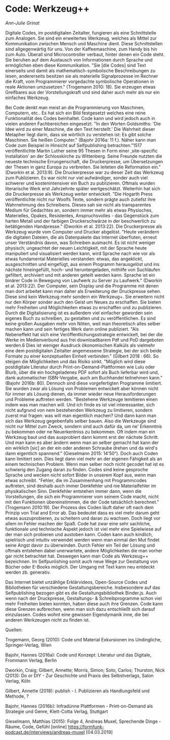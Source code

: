 
# Code: Werkzeug++
*Ann-Julie Grinat*

Digitale Codes, im postdigitalen Zeitalter, fungieren als eine Schnittstelle zum Analogen. Sie sind ein erweitertes Werkzeug,
welches als Mittel zur Kommunikation zwischen Mensch und Maschine dient. Diese Schnittstellen sind allgegenwärtig für uns. Von
der Kaffeemaschine, zum Handy bis hin zum Auto. Überall sind Microcontroller verbaut, hinter denen ein Code steht. Sie beruhen
auf dem Austausch von Informationen durch Sprache und ermöglichen eben diese Kommunikation. "Sie [die Codes] sind Text
einerseits und damit als mathematisch-symbolische Beschreibungen zu lesen, andererseits besitzen sie als materielle
Signalprozesse im Rechner die Kraft, vom Programmierer vorgedachte symbolische Operationen in reale Aktionen umzusetzen."
(Trogemann 2010: 18). Sie erzeugen etwas Greifbares aus der Vorstellungskraft und sind daher auch mehr als nur ein einfaches 
Werkzeug.

Bei Code denkt man meist an die Programmierung von Maschinen, Computern, etc.. Es hat sich ein Bild festgesetzt welches eine
reine Funktionalität des Codes beinhaltet. Code kann und wird jedoch auch in vielen anderen Fachbereichen eingesetzt. "In den
Worten Goldsmiths: 'Die Idee wird zu einer Maschine, die den Text herstellt.' Die Wahrheit dieser Metapher liegt darin, dass
sie wörtlich zu verstehen ist: Es gibt solche Maschinen. Sie heißen Computer." (Bajohr 2016a: 11 f.). 
Näher kann man Code zum Beispiel in Hinsicht auf Selfpublishing betrachten."1517 veröffentlichte Martin Luther seine 95 Thesen in Form einer ,site-specific Installation' an der Schlosskirche zu Wittenberg. Seine Freunde nutzten die neueste technische Errungenschaft, die Druckerpresse, um Übersetzungen der Thesen in ganz Europa zu verbreiten. Sie leiteten die Reformation ein." (Dworkin et al. 2013:9). Die Druckerpresse war zu dieser Zeit das Werkzeug zum Publizieren. Es war nicht nur viel aufwändiger, sonder auch viel schwerer und kostenintensiver ein Buch zu publizieren. Oftmals wurden literarische Werk erst Jahrzehnte später wertgeschätzt. 
Weiterhin hat sich die Druckerpresse als Werkzeug weiter entwickelt. "Die Hogarth Press veröffentlichte nicht nur Woolfs Texte, sondern prägte auch zutiefst ihre Wahrnehmung des Schreibens. Dieses sah sie nicht als transparentes Medium für Gedachtes an, sondern immer mehr als etwas Physisches, Materielles, Opakes, Resistentes, Anspruchsvolles - das Gegenstück zum harten Metall und der farbigen Druckerschwärze in der beschwerlich zu betätigenden Handpresse." (Dworkin et al. 2013:22). Die Druckerpresse als Werkzeug wurde vom Computer und Drucker abgelöst. "Heute verändern die digitalen Dateien, die als Datenpakete das Internet überfluten, erneut unser Verständnis davon, was Schreiben ausmacht. Es ist nicht weniger physisch; ungeachtet der neuen Leichtigkeit, mit der Sprache heute manipuliert und visualisiert werden kann, wird Sprache nach wie vor als etwas fundamental Materielles verstanden: etwas, das angeklickt, ausgeschnitten und eingefügt, aus einem Programm herausgelöst und ins nächste hineingefüllt, hoch- und heruntergeladen, mithilfe von Suchläufen gefiltert, archiviert und mit anderen geteilt werden kann. Sprache ist ein binärer Code in Bewegung von Laufwerk zu Server zu Laufwerk." (Dworkin et al. 2013:22). Der Computer, sein Display und die Programme mit denen man dort arbeitet kann man daher als Erweiterung der Druckpresse sehen. Diese sind kein Werkzeug mehr sondern ein Werkzeug+. Sie erweitern nicht nur den  Körper sonder auch den Geist um Neues zu erschaffen. Sie bieten mehr Freiheiten und Möglichkeiten etwas zu erschaffen und zu publizieren. Durch die Digitalisierung ist es außerdem viel einfacher geworden sein eigenes Buch zu schreiben, zu gestalten und zu veröffentlichen. Es sind keine großen Ausgaben mehr von Nöten, weil man theoretisch alles selber machen kann und sein fertiges Werk dann online publiziert. "Als Nebeneffekt hat sich eine Veröffentlichungsstrategie entwickelt, bei der die Werke im Medienverbund aus frei downloadbarem Pdf und PoD dargeboten werden.6 Dies ist weniger Ausdruck ökonomischen Kalküls als vielmehr eine dem postdigitalen Zeitalter angemessene Strategie, bei der sich beide Formate zu einer konzeptuellen Einheit verbinden." (Gilbert 2018 : 66). So steigen die Möglichkeiten und das Risiko sinkt. "Möglich wird diese postdigitale Literatur durch Print-on-Demand-Plattformen wie Lulu oder Blurb, über die ein hochgeladenes PDF sofort als Buch lieferbar wird und, dank automatischer ISBN-Vergabe, auch am Buchhandel teilnehmen kann." (Bajohr 2016b: 80). 
Dennoch sind diese vorgefertigten Programme limitiert. Sie wurden zwar als Lösung von Problemen entwickelt aber können nicht für immer als Lösung dienen, da immer wieder neue Herausforderungen und Probleme auftreten werden. "Bestehene Werkzeuge lemitieren einen indem was man machen will. Und ich finde es ist viel interessanter, sich nicht aufgrund von nem bestehenden Werkzeug zu limitieren, sondern zuerst mal fragen: was will man eigentlich machen? Und dann kann man sich das Werkzeug gegebenfalls selber bauen. Also die Werkzeuge sind nicht nur Mittel zum Zweck, sondern sind auch dafür da, um ne' Erkenntnis zu bekommen oder ne Neuerkentniss zu bekommen. Oft indem man ein Werkzeug baut und das ausprobiert dann kommt erst der nächste Schritt. Und man kann es aber ändern wenn man an selber gemacht hat kann der ein wirklich [sic] an der ein oder anderen Schraube drehen und da wird's dann eigentlich spannend." (Gieselmann 2015: 14‘50“). Doch auch Coden kann limitiert sein. Dies liegt dann viel mehr an der eigenen Fähigkeit als an einem technischen Problem. Wenn man selber noch nicht gecodet hat ist es schwierig den Zugang daran zu finden. Codes sind keine gesproche Sprache und wecken nicht sofort Bilder in unserem Kopf aus, wenn man etwas schreibt. "Fehler, die im Zusammenhang mit Programmcodes auftreten, sind deshalb auch immer Denkfehler und nie Materialfehler im physikalischen Sinn. Denkfehler entstehen immer dann, wenn die Vorstellungen, die sich ein Programmierer vom seinem Code macht, nicht mit den Funktionen übereinstimmen, die der Code tatsächlich berechnet." (Trogemann 2010:19). Der Prozess des Coden läuft daher oft nach dem Prinzip von Trial and Error ab. Das bedeutet dass es viel mehr darum geht etwas auszuprobieren, zu scheitern und daran zu wachsen. Doch liegt vor allem im Fehler machen der Spaß. Code hat zwar eine sehr sachliche, funktionale und technische Aspekt jedoch ist viel mehr eine Spielwiese auf der man sich probieren und austoben kann. Coden kann auch kindlich, spielrisch und intuitiv verwendet werden wenn man einmal den Mut findet seine Angst davor zu überwinden. Durch Fehler ein Teil der Lösung und oftmals entstehen dabei unerwartete, andere Möglichkeiten die man vorher gar nicht betrachtet hat. Deswegen kann man Code als Werkzeug++ bezeichnen. Im Selfpunlishing somit auch neue Wege zur Gestaltung von Bücher oder E-Books möglich. Der Umgang mit Text kann neu entdeckt werden zb. generativ.

Das Internet bietet unzählige Erklärvideos, Open-Source Codes und Bibliotheken für verschiedene Gestaltungsbereiche. Insbesondere auf das Selfpublishing bezogen gibt es die Gestaltungsbibliothek Binder.js. Auch wenn nach der Druckpresse, Gestaltungs- & Schreibprogramme schon viel mehr Freiheiten bieten konnten, haben diese auch ihre Grenzen. Code kann diese Grenzen aufbrechen, wenn man sich dazu entschließt sich darauf einzulassen. Codes wohnt eine gewissen Eigendymanik inne, die bei anderen Werkzeugen nicht zu finden ist.


Quellen:

Trogemann, Georg (2010): Code und Material Exkursionen ins Undingliche, Springer-Verlag, Wien

Bajohr, Hannes (2016a): Code und Konzept: Literatur und das Digitale, Frommann Verlag, Berlin

Dworkin, Craig; Gilbert, Annette; Morris, Simon; Soto, Carlos; Thurston, Nick (2013): Do or DIY - Zur Geschichte und Praxis des Selbstverlags, Salon Verlag, Köln

Gilbert, Annette (2018): publish - I. Publizieren als Handlungsfeld und Methode, ?

Bajohr, Hannes (2016b): Infradünne Plattformen - Print-on-Demand als Strategie und Genre, Klett-Cotta Verlag, Stuttgart                      


Gieselmann, Matthias (2015): Folge 4, Andreas Muxel, Sprechende Dinge - Räume, Code, Gefühl [online] https://formfunk-podcast.de/interviews/andreas-muxel [04.03.2019]
